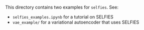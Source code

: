 This directory contains two examples for ``selfies``. See: 
 * ``selfies_examples.ipynb`` for a tutorial on SELFIES 
 * ``vae_example/`` for a variational autoencoder that uses SELFIES  

